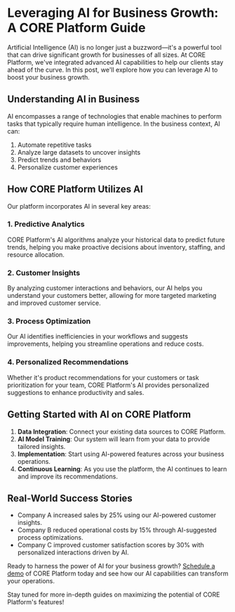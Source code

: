 # Leveraging AI for Business Growth: A CORE Platform Guide

Artificial Intelligence (AI) is no longer just a buzzword—it's a powerful tool that can drive significant growth for businesses of all sizes. At CORE Platform, we've integrated advanced AI capabilities to help our clients stay ahead of the curve. In this post, we'll explore how you can leverage AI to boost your business growth.

## Understanding AI in Business

AI encompasses a range of technologies that enable machines to perform tasks that typically require human intelligence. In the business context, AI can:

1. Automate repetitive tasks
2. Analyze large datasets to uncover insights
3. Predict trends and behaviors
4. Personalize customer experiences

## How CORE Platform Utilizes AI

Our platform incorporates AI in several key areas:

### 1. Predictive Analytics

CORE Platform's AI algorithms analyze your historical data to predict future trends, helping you make proactive decisions about inventory, staffing, and resource allocation.

### 2. Customer Insights

By analyzing customer interactions and behaviors, our AI helps you understand your customers better, allowing for more targeted marketing and improved customer service.

### 3. Process Optimization

Our AI identifies inefficiencies in your workflows and suggests improvements, helping you streamline operations and reduce costs.

### 4. Personalized Recommendations

Whether it's product recommendations for your customers or task prioritization for your team, CORE Platform's AI provides personalized suggestions to enhance productivity and sales.

## Getting Started with AI on CORE Platform

1. **Data Integration**: Connect your existing data sources to CORE Platform.
2. **AI Model Training**: Our system will learn from your data to provide tailored insights.
3. **Implementation**: Start using AI-powered features across your business operations.
4. **Continuous Learning**: As you use the platform, the AI continues to learn and improve its recommendations.

## Real-World Success Stories

- Company A increased sales by 25% using our AI-powered customer insights.
- Company B reduced operational costs by 15% through AI-suggested process optimizations.
- Company C improved customer satisfaction scores by 30% with personalized interactions driven by AI.

Ready to harness the power of AI for your business growth? [Schedule a demo](/demo) of CORE Platform today and see how our AI capabilities can transform your operations.

Stay tuned for more in-depth guides on maximizing the potential of CORE Platform's features!
